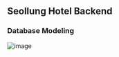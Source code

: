 ## Seollung Hotel Backend

### Database Modeling
![image](https://user-images.githubusercontent.com/58175076/76432012-b8653800-63f5-11ea-958e-b9ce57c8bbba.png)

